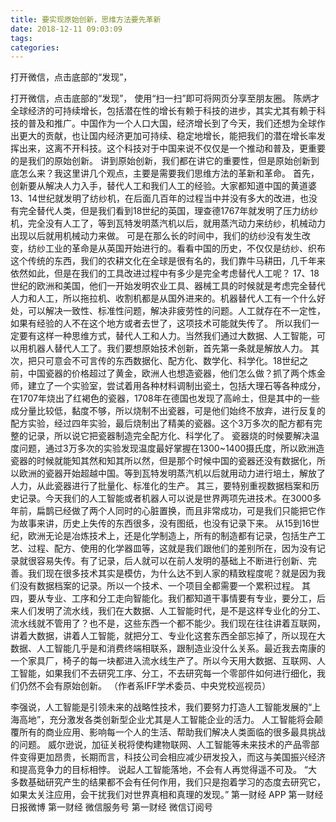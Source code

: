 ```yaml
---
title: 要实现原始创新，思维方法要先革新
date: 2018-12-11 09:03:09
tags: 
categories: 
---
```

打开微信，点击底部的“发现”，
<!-- more -->
打开微信，点击底部的“发现”，
使用“扫一扫”即可将网页分享至朋友圈。
陈炳才
全球经济的可持续增长，包括潜在性的增长有赖于科技的进步，其实尤其有赖于科技的普及和推广。中国作为一个人口大国，经济增长到了今天，我们还想为全球作出更大的贡献，也让国内经济更加可持续、稳定地增长，能把我们的潜在增长率发挥出来，这离不开科技。这个科技对于中国来说不仅仅是一个推动和普及，更重要的是我们的原始创新。
讲到原始创新，我们都在讲它的重要性，但是原始创新到底怎么来？我这里讲几个观点，主要是需要我们思维方法的革新和革命。
首先，创新要从解决人力入手，替代人工和我们人工的经验。大家都知道中国的黄道婆13、14世纪就发明了纺纱机，在后面几百年的过程当中并没有多大的改进，也没有完全替代人类，但是我们看到18世纪的英国，理查德1767年就发明了压力纺纱机，完全没有人工了，等到瓦特发明蒸汽机以后，就用蒸汽动力来纺纱，机械动力出现以后就用机械动力来做。
可是在那么长的时间中，我们的纺纱没有发生改变，纺纱工业的革命是从英国开始进行的。看看中国的历史，不仅仅是纺纱、织布这个传统的东西，我们的农耕文化在全球是很有名的，我们靠牛马耕田，几千年来依然如此，但是在我们的工具改进过程中有多少是完全考虑替代人工呢？
17、18世纪的欧洲和美国，他们一开始发明农业工具、器械工具的时候就是考虑完全替代人力和人工，所以拖拉机、收割机都是从国外进来的。机器替代人工有一个什么好处，可以解决一致性、标准性问题，解决非疲劳性的问题。人工就存在不一定性，如果有经验的人不在这个地方或者去世了，这项技术可能就失传了。
所以我们一定要有这样一种思维方式，替代人工和人力。当然我们通过大数据、人工智能，可以用机器人替代人工了。我们要想原始技术创新，首先第一条就是解放人力。
其次，把只可意会不可言传的东西数据化、配方化、数学化、科学化。18世纪之前，中国瓷器的价格超过了黄金，欧洲人也想造瓷器，他们怎么做？抓了两个炼金师，建立了一个实验室，尝试着用各种材料调制出瓷土，包括大理石等各种成分，在1707年烧出了红褐色的瓷器，1708年在德国也发现了高岭土，但是其中的一些成分量比较低，黏度不够，所以烧制不出瓷器，可是他们始终不放弃，进行反复的配方实验，经过四年实验，最后烧制出了精美的瓷器。这个3万多次的配方都有完整的记录，所以说它把瓷器制造完全配方化、科学化了。
瓷器烧的时候要解决温度问题，通过3万多次的实验发现温度最好掌握在1300~1400摄氏度，所以欧洲造瓷器的时候就能知其然和知其所以然，但是那个时候中国的瓷器还没有数据化，所以欧洲的瓷器开始超越中国。等到瓦特发明蒸汽机以后就用动力进行培土，解放了人力，从此瓷器进行了批量化、标准化的生产。
其三，要特别重视数据档案和历史记录。今天我们的人工智能或者机器人可以说是世界两项先进技术。在3000多年前，扁鹊已经做了两个人同时的心脏置换，而且非常成功，可是我们只能把它作为故事来讲，历史上失传的东西很多，没有图纸，也没有记录下来。
从15到16世纪，欧洲无论是冶炼技术上，还是化学制造上，所有的制造都有记录，包括生产工艺、过程、配方、使用的化学器皿等，这就是我们跟他们的差别所在，因为没有记录就很容易失传。有了记录，后人就可以在前人发明的基础上不断进行创新、完善。我们现在很多技术其实是模仿，为什么达不到人家的精致程度呢？就是因为我们没有数据档案的记录。所以一个技术、一个项目全都需要一个累积过程。
其四，要从专业、工序和分工走向智能化。我们都知道干事情要有专业，要分工，后来人们发明了流水线，我们在大数据、人工智能时代，是不是这样专业化的分工、流水线就不管用了？也不是，这些东西一个都不能少。我们现在往往讲着互联网，讲着大数据，讲着人工智能，就把分工、专业化这套东西全部忘掉了，所以现在大数据、人工智能几乎是和消费终端相联系，跟制造业没什么关系。最近我去南康的一个家具厂，椅子的每一块都进入流水线生产了。所以今天用大数据、互联网、人工智能，如果我们不去研究工序、分工，不去研究每一个零部件如何进行细化，我们仍然不会有原始创新。
（作者系IFF学术委员、中央党校巡视员）
 
 
李强说，人工智能是引领未来的战略性技术，我们要努力打造人工智能发展的“上海高地”，充分激发各类创新型企业尤其是人工智能企业的活力。
人工智能将会颠覆所有的商业应用、影响每一个人的生活、帮助我们解决人类面临的很多最具挑战的问题。
威尔逊说，加征关税将使构建物联网、人工智能等未来技术的产品零部件变得更加昂贵，长期而言，科技公司会相应减少研发投入，而这与美国振兴经济和提高竞争力的目标相悖。
说起人工智能落地，不会有人再觉得遥不可及。
“大多数基础研究产生的结果都不会有任何作用，我们只是抱着学习的态度去研究它，如果太关注应用，会干扰我们对世界真相和真理的发现。”
第一财经
APP
第一财经
日报微博
第一财经
微信服务号
第一财经
微信订阅号
